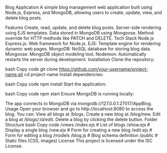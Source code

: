 Blog Application
A simple blog management web application built using Node.js, Express, and MongoDB, allowing users to create, update, view, and delete blog posts.

Features
Create, read, update, and delete blog posts.
Server-side rendering using EJS templates.
Data stored in MongoDB using Mongoose.
Method override for HTTP methods like PATCH and DELETE.
Tech Stack
Node.js
Express.js: Web framework for Node.js.
EJS: Template engine for rendering dynamic web pages.
MongoDB: NoSQL database for storing blog data.
Mongoose: MongoDB object modeling tool.
Nodemon: Automatically restarts the server during development.
Installation
Clone the repository:

bash
Copy code
git clone https://github.com/your-username/project-name.git
cd project-name
Install dependencies:

bash
Copy code
npm install
Start the application:

bash
Copy code
npm start
Ensure MongoDB is running locally:

The app connects to MongoDB via mongodb://127.0.0.1:27017/AppBlog.
Usage
Open your browser and go to http://localhost:8080 to access the blog.
You can:
View all blogs at /blogs.
Create a new blog at /blog/new.
Edit a blog at /blogs/:id/edit.
Delete a blog by clicking the delete button.
Folder Structure
bash
Copy code
/views
  /index.ejs    # List of blogs
  /show.ejs     # Display a single blog
  /new.ejs      # Form for creating a new blog
  /edit.ejs     # Form for editing a blog
/models
  /blog.js      # Blog schema definition
/public         # Static files (CSS, images)
License
This project is licensed under the ISC License.
